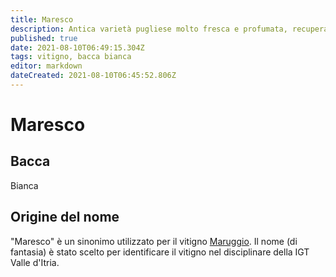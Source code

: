 ```yaml
---
title: Maresco
description: Antica varietà pugliese molto fresca e profumata, recuperata sull'orlo dell'estinzione.
published: true
date: 2021-08-10T06:49:15.304Z
tags: vitigno, bacca bianca
editor: markdown
dateCreated: 2021-08-10T06:45:52.806Z
---
```


# Maresco

## Bacca
Bianca

## Origine del nome
"Maresco" è un sinonimo utilizzato per il vitigno [Maruggio](/vitigni/bacca-bianca/maruggio). Il nome (di fantasia) è stato scelto per identificare il vitigno nel disciplinare della IGT Valle d'Itria.